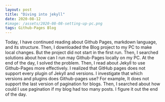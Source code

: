 ```yaml
---
layout: post
title: "Diving into jekyll"
date: 2020-08-12
#image: /assets/2020-08-08-setting-up-pc.png
tags: Github-Pages Blog
---
```


Today, I have continued reading about Github Pages, markdown language, and its structure. Then, I downloaded the Blog project to my PC to make local changes. But the project did not start in the first run. Then, I searched solutions about how can I run may Github-Pages locally on my PC. At the end of the day, I solved the problem. Then, I read about Jekyll to use Github-Pages more effectively. I realized that GitHub pages does not support every plugin of Jekyll and versions. I investigate that which versions and plugins does Github-pages use? For example, It does not support the last version of pagination for blogs. Then, I searched about how could I use pagination if my blog had too many posts. I figure it out the end of the day.
